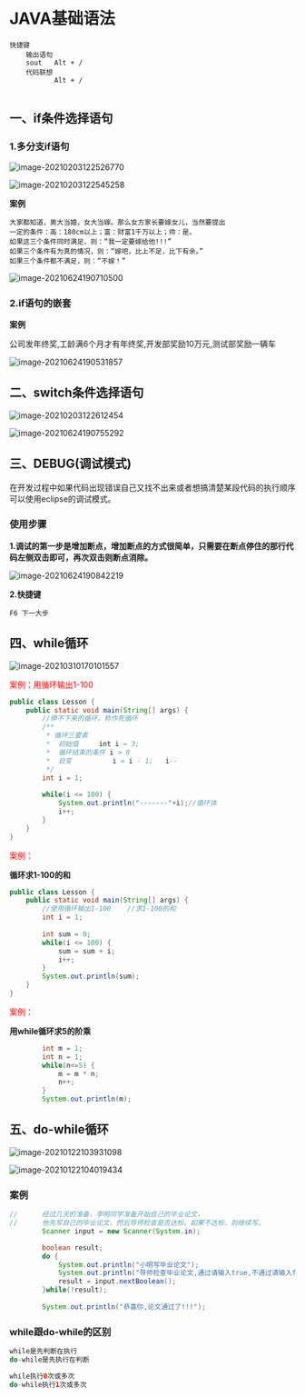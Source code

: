 

# JAVA基础语法

```
快捷键
	输出语句
	sout   Alt + /
	代码联想
		   Alt + /
	
```

## 一、if条件选择语句

### 1.多分支if语句

![image-20210203122526770](https://woniumd.oss-cn-hangzhou.aliyuncs.com/java/chenyun/20210203122526.png)

![image-20210203122545258](https://woniumd.oss-cn-hangzhou.aliyuncs.com/java/chenyun/20210203122545.png)

**案例**

```
大家都知道，男大当婚，女大当嫁。那么女方家长要嫁女儿，当然要提出
一定的条件：高：180cm以上；富：财富1千万以上；帅：是。
如果这三个条件同时满足，则：“我一定要嫁给他!!!”
如果三个条件有为真的情况，则：“嫁吧，比上不足，比下有余。”
如果三个条件都不满足，则：“不嫁！”
```

![image-20210624190710500](https://woniumd.oss-cn-hangzhou.aliyuncs.com/java/chenyun/20210624190710.png)

### 2.if语句的嵌套

**案例**

公司发年终奖,工龄满6个月才有年终奖,开发部奖励10万元,测试部奖励一辆车

![image-20210624190531857](https://woniumd.oss-cn-hangzhou.aliyuncs.com/java/chenyun/20210624190538.png)

## 二、switch条件选择语句

![image-20210203122612454](https://woniumd.oss-cn-hangzhou.aliyuncs.com/java/chenyun/20210203122612.png)

![image-20210624190755292](https://woniumd.oss-cn-hangzhou.aliyuncs.com/java/chenyun/20210624190755.png)

## 三、DEBUG(调试模式)

在开发过程中如果代码出现错误自己又找不出来或者想搞清楚某段代码的执行顺序可以使用eclipse的调试模式。

### 使用步骤

**1.调试的第一步是增加断点，增加断点的方式很简单，只需要在断点停住的那行代码左侧双击即可，再次双击则断点消除。**

![image-20210624190842219](https://woniumd.oss-cn-hangzhou.aliyuncs.com/java/chenyun/20210624190842.png)

**2.快捷键**

```
F6 下一大步
```

## 四、while循环

![image-20210310170101557](https://woniumd.oss-cn-hangzhou.aliyuncs.com/java/chenyun/20210310170101.png)

<font color='red'>案例：用循环输出1-100</font>

```java
public class Lesson {
	public static void main(String[] args) {
		//停不下来的循环，称作死循环
		/**
		 * 循环三要素
		 * 	初始值		int i = 3;
		 * 	循环结束的条件	i > 0
		 *  自变			i = i - 1;   i--
		 */
		int i = 1;
		
		while(i <= 100) {
			System.out.println("-------"+i);//循环体
			i++;
		}
	}
}
```

<font color='red'>案例：</font>

**循环求1-100的和**

```java
public class Lesson {
	public static void main(String[] args) {
		//使用循环输出1-100    //求1-100的和
		int i = 1;
		
		int sum = 0;
		while(i <= 100) {
			sum = sum + i;
			i++;
		}
		System.out.println(sum);
	}
}
```

<font color='red'>案例：</font>

**用while循环求5的阶乘**

```java
		int m = 1;
		int n = 1;
		while(n<=5) {
			m = m * n;
			n++;
		}
		System.out.println(m);
```

## 五、do-while循环

![image-20210122103931098](https://woniumd.oss-cn-hangzhou.aliyuncs.com/java/chenyun/20210203122706.png)

![image-20210122104019434](https://woniumd.oss-cn-hangzhou.aliyuncs.com/java/chenyun/20210203122713.png)

### 案例

```java
//		经过几天的准备，李明同学准备开始自己的毕业论文，
//		他先写自己的毕业论文，然后导师检查是否达标。如果不达标，则继续写。
		Scanner input = new Scanner(System.in);

		boolean result;
		do {
			System.out.println("小明写毕业论文");
			System.out.println("导师检查毕业论文,通过请输入true,不通过请输入false");
			result = input.nextBoolean();
		}while(!result);
		
		System.out.println("恭喜你,论文通过了!!!");
```

### while跟do-while的区别

```java
while是先判断在执行
do-while是先执行在判断

while执行0次或多次
do-while执行1次或多次
```

